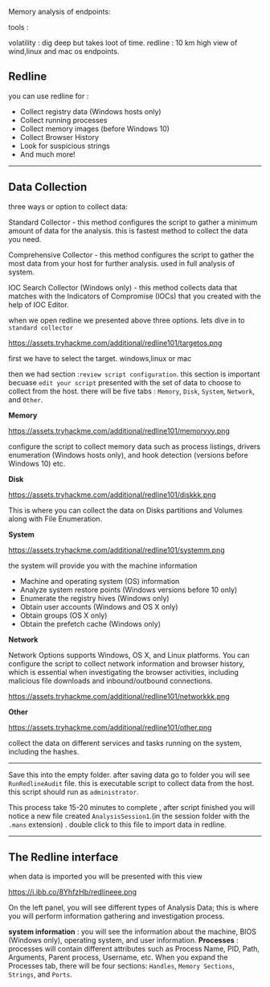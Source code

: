 Memory analysis of endpoints:

tools : 

volatility : dig deep but takes loot of time.
redline : 10 km high view of wind,linux and mac os endpoints.

## Redline

you can use redline for :

- Collect registry data (Windows hosts only)
- Collect running processes
- Collect memory images (before Windows 10)
- Collect Browser History
- Look for suspicious strings
- And much more!

***

## Data Collection

three ways or option to collect data:

Standard Collector - this method configures the script to gather a minimum amount of data for the analysis. this is fastest method to collect the data you need.

Comprehensive Collector - this method configures the script to gather the most data from your host for further analysis. used in full analysis of system.

IOC Search Collector (Windows only) - this method collects data that matches with the Indicators of Compromise (IOCs) that you created with the help of IOC Editor. 


when we open redline we presented above three options.  lets dive in to `standard collector`

https://assets.tryhackme.com/additional/redline101/targetos.png

first we have to select the target. windows,linux or mac

then we had section :`review script configuration`. this section is important becuase `edit your script` presented with the set of data to choose to collect from the host. there will be five tabs : `Memory`, `Disk`, `System`, `Network`, and `Other`.


**Memory**

https://assets.tryhackme.com/additional/redline101/memoryyy.png

configure the script to collect memory data such as process listings, drivers enumeration (Windows hosts only), and hook detection (versions before Windows 10) etc.

**Disk**

https://assets.tryhackme.com/additional/redline101/diskkk.png

This is where you can collect the data on Disks partitions and Volumes along with File Enumeration.

**System**

https://assets.tryhackme.com/additional/redline101/systemm.png

the system will provide you with the machine information

- Machine and operating system (OS) information
- Analyze system restore points (Windows versions before 10 only)
- Enumerate the registry hives (Windows only)
- Obtain user accounts (Windows and OS X only)
- Obtain groups (OS X only)
- Obtain the prefetch cache (Windows only) 


**Network**

Network Options supports Windows, OS X, and Linux platforms. You can configure the script to collect network information and browser history, which is essential when investigating the browser activities, including malicious file downloads and inbound/outbound connections.  

https://assets.tryhackme.com/additional/redline101/networkkk.png

**Other**

https://assets.tryhackme.com/additional/redline101/other.png

collect the data on different services and tasks running on the system, including the hashes.


***

Save this into the empty folder. after saving data go to folder you will see `RunRedlineAudit` file. this is executable script to collect data from the host. this script should run as `administrator`.

This process take 15-20 minutes to complete , after script finished you will notice a new file created `AnalysisSession1`.(in the session folder with the `.mans` extension) . double click to this file to import data in redline.


***

## The Redline interface

when data is imported you will be presented with this view

https://i.ibb.co/8YhfzHb/redlineee.png

On the left panel, you will see different types of Analysis Data; this is where you will perform information gathering and investigation process.

**system information** : you  will see the information about the machine, BIOS (Windows only), operating system, and user information.
**Processes** :  processes will contain different attributes such as Process Name, PID, Path, Arguments, Parent process, Username, etc. When you expand the Processes tab, there will be four sections: `Handles`, `Memory Sections`, `Strings`, and `Ports`.